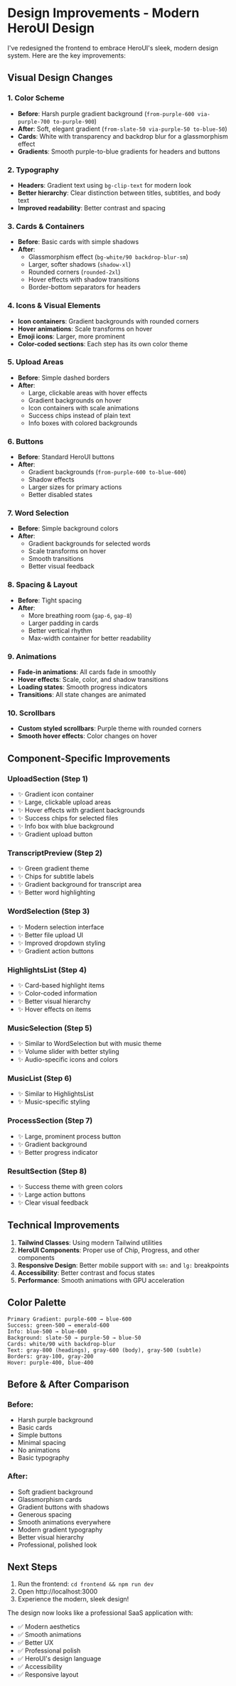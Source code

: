 # Design Improvements - Modern HeroUI Design

I've redesigned the frontend to embrace HeroUI's sleek, modern design system. Here are the key improvements:

## Visual Design Changes

### 1. **Color Scheme**
- **Before**: Harsh purple gradient background (`from-purple-600 via-purple-700 to-purple-900`)
- **After**: Soft, elegant gradient (`from-slate-50 via-purple-50 to-blue-50`)
- **Cards**: White with transparency and backdrop blur for a glassmorphism effect
- **Gradients**: Smooth purple-to-blue gradients for headers and buttons

### 2. **Typography**
- **Headers**: Gradient text using `bg-clip-text` for modern look
- **Better hierarchy**: Clear distinction between titles, subtitles, and body text
- **Improved readability**: Better contrast and spacing

### 3. **Cards & Containers**
- **Before**: Basic cards with simple shadows
- **After**: 
  - Glassmorphism effect (`bg-white/90 backdrop-blur-sm`)
  - Larger, softer shadows (`shadow-xl`)
  - Rounded corners (`rounded-2xl`)
  - Hover effects with shadow transitions
  - Border-bottom separators for headers

### 4. **Icons & Visual Elements**
- **Icon containers**: Gradient backgrounds with rounded corners
- **Hover animations**: Scale transforms on hover
- **Emoji icons**: Larger, more prominent
- **Color-coded sections**: Each step has its own color theme

### 5. **Upload Areas**
- **Before**: Simple dashed borders
- **After**:
  - Large, clickable areas with hover effects
  - Gradient backgrounds on hover
  - Icon containers with scale animations
  - Success chips instead of plain text
  - Info boxes with colored backgrounds

### 6. **Buttons**
- **Before**: Standard HeroUI buttons
- **After**:
  - Gradient backgrounds (`from-purple-600 to-blue-600`)
  - Shadow effects
  - Larger sizes for primary actions
  - Better disabled states

### 7. **Word Selection**
- **Before**: Simple background colors
- **After**:
  - Gradient backgrounds for selected words
  - Scale transforms on hover
  - Smooth transitions
  - Better visual feedback

### 8. **Spacing & Layout**
- **Before**: Tight spacing
- **After**:
  - More breathing room (`gap-6`, `gap-8`)
  - Larger padding in cards
  - Better vertical rhythm
  - Max-width container for better readability

### 9. **Animations**
- **Fade-in animations**: All cards fade in smoothly
- **Hover effects**: Scale, color, and shadow transitions
- **Loading states**: Smooth progress indicators
- **Transitions**: All state changes are animated

### 10. **Scrollbars**
- **Custom styled scrollbars**: Purple theme with rounded corners
- **Smooth hover effects**: Color changes on hover

## Component-Specific Improvements

### UploadSection (Step 1)
- ✨ Gradient icon container
- ✨ Large, clickable upload areas
- ✨ Hover effects with gradient backgrounds
- ✨ Success chips for selected files
- ✨ Info box with blue background
- ✨ Gradient upload button

### TranscriptPreview (Step 2)
- ✨ Green gradient theme
- ✨ Chips for subtitle labels
- ✨ Gradient background for transcript area
- ✨ Better word highlighting

### WordSelection (Step 3)
- ✨ Modern selection interface
- ✨ Better file upload UI
- ✨ Improved dropdown styling
- ✨ Gradient action buttons

### HighlightsList (Step 4)
- ✨ Card-based highlight items
- ✨ Color-coded information
- ✨ Better visual hierarchy
- ✨ Hover effects on items

### MusicSelection (Step 5)
- ✨ Similar to WordSelection but with music theme
- ✨ Volume slider with better styling
- ✨ Audio-specific icons and colors

### MusicList (Step 6)
- ✨ Similar to HighlightsList
- ✨ Music-specific styling

### ProcessSection (Step 7)
- ✨ Large, prominent process button
- ✨ Gradient background
- ✨ Better progress indicator

### ResultSection (Step 8)
- ✨ Success theme with green colors
- ✨ Large action buttons
- ✨ Clear visual feedback

## Technical Improvements

1. **Tailwind Classes**: Using modern Tailwind utilities
2. **HeroUI Components**: Proper use of Chip, Progress, and other components
3. **Responsive Design**: Better mobile support with `sm:` and `lg:` breakpoints
4. **Accessibility**: Better contrast and focus states
5. **Performance**: Smooth animations with GPU acceleration

## Color Palette

```
Primary Gradient: purple-600 → blue-600
Success: green-500 → emerald-600
Info: blue-500 → blue-600
Background: slate-50 → purple-50 → blue-50
Cards: white/90 with backdrop-blur
Text: gray-800 (headings), gray-600 (body), gray-500 (subtle)
Borders: gray-100, gray-200
Hover: purple-400, blue-400
```

## Before & After Comparison

### Before:
- Harsh purple background
- Basic cards
- Simple buttons
- Minimal spacing
- No animations
- Basic typography

### After:
- Soft gradient background
- Glassmorphism cards
- Gradient buttons with shadows
- Generous spacing
- Smooth animations everywhere
- Modern gradient typography
- Better visual hierarchy
- Professional, polished look

## Next Steps

1. Run the frontend: `cd frontend && npm run dev`
2. Open http://localhost:3000
3. Experience the modern, sleek design!

The design now looks like a professional SaaS application with:
- ✅ Modern aesthetics
- ✅ Smooth animations
- ✅ Better UX
- ✅ Professional polish
- ✅ HeroUI's design language
- ✅ Accessibility
- ✅ Responsive layout


